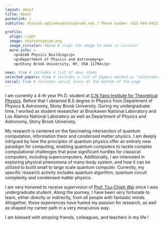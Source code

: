```yaml
---
layout: about
title: About
permalink: /
subtitle: nhatanh.nghiemvu@stonybrook.edu / Phone number (615-668-0421)

profile:
  align: right
  image: nhatanhnghiem.png
  image_circular: false # crops the image to make it circular
  more_info: >
    <p>A140 Physics Building</p>
    <p>Department of Physics and Astronomy<p>
    <p>Stony Brook University, NY, USA 11794</p>

news: true # includes a list of news items
selected_papers: true # includes a list of papers marked as "selected={true}"
social: true # includes social icons at the bottom of the page
---
```

I am currently a 4-th year Ph.D. student at [C.N.Yang Institute for Theoretical Physics](http://insti.physics.sunysb.edu/itp/www/). Before that I obtained B.S degree in Physics from Department of Physics & Astronomy,  Stony Brook University.  During my undergraduate time,  I worked as student researcher at Brookaven National Laboratory and Los Alamos National Laboratory as well as Department of Physics and Astronomy, Stony Brook University.

My research is centered on the fascinating intersection of quantum computation, information theor and condensed matter physics. I am deeply intrigued by how the principles of quantum physics offer an entirely new paradigm for computing, enabling quantum computers to tackle complex computational challenges that pose significant hurdles for classical computers, including supercomputers. Additionally, I am interested in exploring physical phenomena of many-body system, and how it can be utilized to build small to large scale quantum computer. Currently, my specific research activity includes quantum algorithm, quantum circuit complexity and condensed matter physics.

I am very honored to receive supervision of [Prof. Tzu-Chieh Wei](http://insti.physics.sunysb.edu/~twei/) since I was undergraduate student. Along the journey, I have been very fortunate to learn, either directly or indirectly,  from all people with fantastic minds.  Altogether, these experiences have fueled my passion for research, as well as shaped my career path in a very miraculous way. 

I am blessed with amazing friends, colleagues, and teachers in my life ! 





